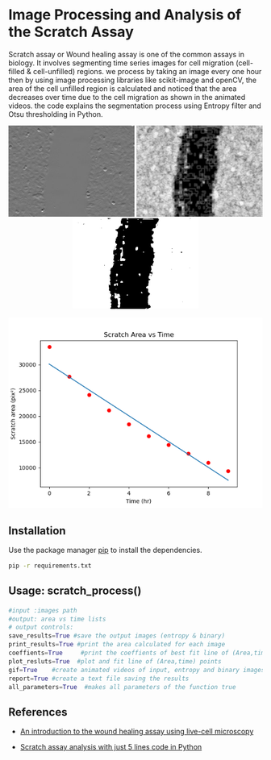 # Image Processing and Analysis of the Scratch Assay
Scratch assay or Wound healing assay is one of the common assays in biology. It involves segmenting time series images for cell migration (cell-filled & cell-unfilled) regions. we process by taking an image every one hour then by using image processing libraries like scikit-image and openCV, the area of the cell unfilled region is calculated and noticed that the area decreases over time due to the cell migration as shown in the animated videos. the code explains the segmentation process using Entropy filter and Otsu thresholding in Python. 

<div align="center">
<p>
<img src="results/input_animation.gif" width="250"/>
<img src="results/entropy_animation.gif" width="250"/> 
<img src="results/binary_animation.gif" width="250"/> 
</p>
</div>
<div align="center">
<p>
<img src="scratch_results.png" width="600"/>
</p>
</div>



## Installation

Use the package manager [pip](https://pip.pypa.io/en/stable/) to install the dependencies.

```bash
pip -r requirements.txt
```

## Usage: scratch_process()

```python
#input :images path
#output: area vs time lists
# output controls:
save_results=True #save the output images (entropy & binary)
print_results=True #print the area calculated for each image
coeffients=True     #print the coeffients of best fit line of (Area,time) points
plot_resluts=True  #plot and fit line of (Area,time) points
gif=True    #create animated videos of input, entropy and binary images
report=True #create a text file saving the results
all_parameters=True  #makes all parameters of the function true 
```

## References
- [An introduction to the wound healing assay using live-cell microscopy](https://www.ncbi.nlm.nih.gov/pmc/articles/PMC5154238/pdf/kcam-08-05-969641.pdf)

- [Scratch assay analysis with just 5 lines code in Python](https://www.youtube.com/watch?v=jcUx-TQpcM8)
